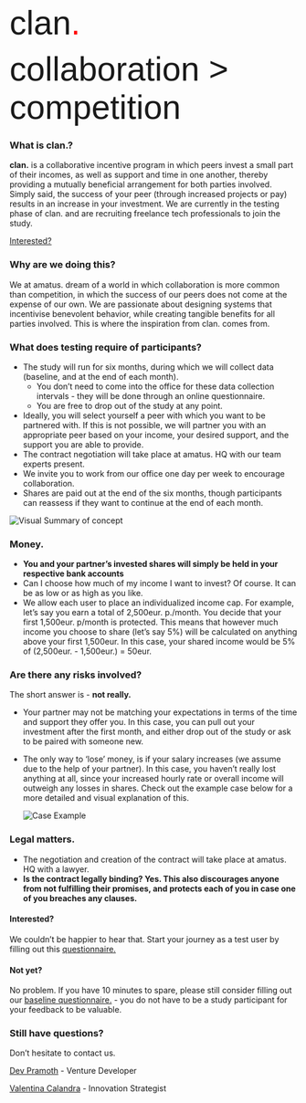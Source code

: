 <p><span style="font-size: 44pt; font-family: sans-serif;">clan<span style="color: #ff0000;">.</span></span></p>
<p><span style="font-size: 44pt; font-family: sans-serif; ">collaboration &gt; competition</span></p>

### What is clan.?
**clan.** is a collaborative incentive program in which peers invest a small part of their incomes, as well as support and time in one another, thereby providing a mutually beneficial arrangement for both parties involved. Simply said, the success of your peer (through increased projects or pay) results in an increase in your investment. We are currently in the testing phase of clan. and are recruiting freelance tech professionals to join the study.


<a href="https://valentinacalandra.typeform.com/to/mcHrTE" target="_blank" title="Typeform questionnaire">Interested?</a>


### Why are we doing this?
We at amatus. dream of a world in which collaboration is more common than competition, in which the success of our peers does not come at the expense of our own. We are passionate about designing systems that incentivise benevolent behavior, while creating tangible benefits for all parties involved. This is where the inspiration from clan. comes from. 



### What does testing require of participants?
* The study will run for six months, during which we will collect data (baseline, and at the end of each month).
  * You don’t need to come into the office for these data collection intervals - they will be done through an online questionnaire.
  * You are free to drop out of the study at any point.
* Ideally, you will select yourself a peer with which you want to be partnered with. If this is not possible, we will partner you with an appropriate peer based on your income, your desired support, and the support you are able to provide.
* The contract negotiation will take place at amatus. HQ with our team experts present. 
* We invite you to work from our office one day per week to encourage collaboration. 
* Shares are paid out at the end of the six months, though participants can reassess if they want to continue at the end of each month.  

![Visual Summary of concept](http://gdurl.com/kXJx)
### Money.
* **You and your partner’s invested shares will simply be held in your respective bank accounts**
* Can I choose how much of my income I want to invest? Of course. It can be as low or as high as you like. 
* We allow each user to place an individualized income cap. For example, let’s say you earn a total of 2,500eur. p./month. You decide that your first 1,500eur. p/month is protected. This means that however much income you choose to share (let’s say 5%) will be calculated on anything above your first 1,500eur. In this case, your shared income would be 5% of (2,500eur. - 1,500eur.) = 50eur. 



### Are there any risks involved?
The short answer is - **not really.**

* Your partner may not be matching your expectations in terms of the time and support they offer you. In this case, you can pull out your investment after the first month, and either drop out of the study or ask to be paired with someone new. 
* The only way to ‘lose’ money, is if your salary increases (we assume due to the help of your partner). In this case, you haven’t really lost anything at all, since your increased hourly rate or overall income will outweigh any losses in shares. Check out the example case below for a more detailed and visual explanation of this.

          
     ![Case Example](http://gdurl.com/j4Z2)


### Legal matters.
* The negotiation and creation of the contract will take place at amatus. HQ with a lawyer.
* **Is the contract legally binding? Yes. This also discourages anyone from not fulfilling their promises, and protects each of you in case one of you breaches any clauses.** 


#### Interested?
We couldn’t be happier to hear that. Start your journey as a test user by filling out this <a href="https://valentinacalandra.typeform.com/to/mcHrTE" target="_blank" title="Typeform questionnaire">questionnaire.</a>

#### Not yet?
No problem. If you have 10 minutes to spare, please still consider filling out our <a href="https://valentinacalandra.typeform.com/to/mcHrTE" target="_blank" title="Typeform questionnaire">baseline questionnaire.</a> - you do not have to be a study participant for your feedback to be valuable. 

### Still have questions?
Don’t hesitate to contact us.

[Dev Pramoth](mailto:dev@amatus.com "Email ID") - Venture Developer

[Valentina Calandra](mailto:valentina@amatus.com "Email ID") - Innovation Strategist
